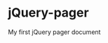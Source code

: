 # jQuery-pager
My first jQuery pager document
<!DOCTYPE html>
<html lang="en">
<head>
    <meta charset="UTF-8">
    <title>Title</title>
    <script src="../jquery-3.1.1.js"></script>
    <link rel="stylesheet" href="reset.css">
    <style>

        .box{
            width: 500px;
            margin: 0 auto;
            overflow: hidden;
            background: #d1d1d1;
            padding: 50px;
            margin-top: 50px;
        }
        .contentAll{
            width: 8000px;
            overflow: hidden;

        }
        .content{
            width: 500px;
            height: 300px;
            border: 1px solid #000;
            text-align: center;
            float: left;
            margin-right: 50px;
            font-size: 70px;
            color: #1b1b1b;
        }
        .btn{
            width: 500px;
            height: 100px;
            border: 1px solid #000;
            margin-top: 30px;
            overflow: hidden;
        }
        .prev{
            width:50px;
            height: 30px;
            text-align: center;
            vertical-align: center ;
            float: left;
        }
        .pager{
            float: left;
            margin-left: 100px;
            margin-top: 10px;
        }
        .next{
            float: right;
            width:50px;
            height: 30px;
        }
        .selected{
            background: #f0f5b8;
        }
    </style>
</head>
<body>
    <div class="box">
        <ul class="contentAll">
            <li class="content">1</li>
            <li class="content" style="display: none;">2</li>
            <li class="content" style="display: none;">3</li>
            <li class="content" style="display: none;">4</li>
            <li class="content" style="display: none;">5</li>
            <li class="content" style="display: none;">6</li>
            <li class="content" style="display: none;">7</li>
            <li class="content" style="display: none;">8</li>
            <li class="content" style="display: none;">9</li>
        </ul>
        <div class="btn">
            <button class="prev">prev</button>
            <div class="pager">
                <button class="page selected">1</button>
                <button class="page">2</button>
                <button class="page">3</button>
                <button class="page">4</button>
                <button class="page">...</button>
                <button class="page">5</button>
                <button class="page">6</button>
                <button class="page">7</button>
                <button class="page">8</button>
                <button class="page">last</button>
            </div>
            <button class="next">next</button>
        </div>
    </div>
<script>
    $(function () {
        var $page = $('button.page:gt(4):not(":last")');
        var $btn = $("button.page:not(':eq(4)')");
        var $showmore =$("button.page:eq(4)");
        var $li =$(".box ul li");
        $page.hide();

        $btn.click(function () {
            $(this).addClass("selected").siblings().removeClass("selected");
            var index = $btn.index(this);
            $li.eq(index).show()
                    .siblings().hide()
        });
        $showmore.click(function () {
            $page.toggle();
            if($page.is(":visible")){
                $(this).parent("div.pager").css("margin-left","60px")
            }else{
                $(this).parent("div.pager").css("margin-left","100px")
            }
        });
        $(".prev").click(function () {
            var $prevIndex = $li.filter(":visible").index();
            if($prevIndex>0){
                $prevIndex-=1;
                $(".box ul li").eq($prevIndex).show().siblings().hide();
                $btn.eq($prevIndex).addClass("selected")
                        .siblings().removeClass("selected")
            }else{
                return false
            }
        });
        $(".next").click(function () {
            var $prevIndex = $li.filter(":visible").index();
            if($prevIndex<8){
                $prevIndex+=1;
                $li.eq($prevIndex).show().siblings().hide();
                $btn.eq($prevIndex).addClass("selected")
                        .siblings().removeClass("selected")
            }else{
                return false
            }
        })
    })
</script>
</body>
</html>

